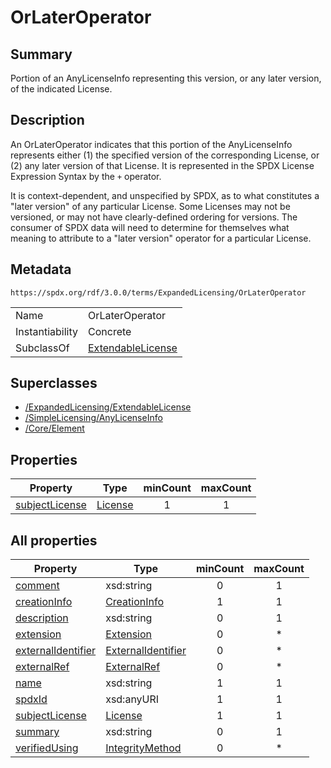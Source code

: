 <!-- Automatically generated by spec-parser v2.3.0 on 2024-07-09T12:43:38.633388+00:00 -->
<!-- SPDX-License-Identifier: Community-Spec-1.0 -->

# OrLaterOperator

## Summary

Portion of an AnyLicenseInfo representing this version, or any later version,
of the indicated License.


## Description

An OrLaterOperator indicates that this portion of the AnyLicenseInfo
represents either (1) the specified version of the corresponding License, or
(2) any later version of that License. It is represented in the SPDX License
Expression Syntax by the `+` operator.

It is context-dependent, and unspecified by SPDX, as to what constitutes a
"later version" of any particular License. Some Licenses may not be versioned,
or may not have clearly-defined ordering for versions. The consumer of SPDX
data will need to determine for themselves what meaning to attribute to a
"later version" operator for a particular License.


## Metadata

`https://spdx.org/rdf/3.0.0/terms/ExpandedLicensing/OrLaterOperator`


| | |
|---|---|
| Name | OrLaterOperator |
| Instantiability | Concrete |
| SubclassOf | [ExtendableLicense](../Classes/ExtendableLicense.md) |


## Superclasses

* [/ExpandedLicensing/ExtendableLicense](../../ExpandedLicensing/Classes/ExtendableLicense.md)
* [/SimpleLicensing/AnyLicenseInfo](../../SimpleLicensing/Classes/AnyLicenseInfo.md)
* [/Core/Element](../../Core/Classes/Element.md)




## Properties

| Property | Type | minCount | maxCount |
|---|---|:---:|:---:|
| [subjectLicense](../Properties/subjectLicense.md) | [License](../Classes/License.md) | 1 | 1 |



## All properties

| Property | Type | minCount | maxCount |
|---|---|:---:|:---:|
| [comment](../../Core/Properties/comment.md) | xsd:string | 0 | 1 |
| [creationInfo](../../Core/Properties/creationInfo.md) | [CreationInfo](../../Core/Classes/CreationInfo.md) | 1 | 1 |
| [description](../../Core/Properties/description.md) | xsd:string | 0 | 1 |
| [extension](../../Core/Properties/extension.md) | [Extension](../../Extension/Classes/Extension.md) | 0 | * |
| [externalIdentifier](../../Core/Properties/externalIdentifier.md) | [ExternalIdentifier](../../Core/Classes/ExternalIdentifier.md) | 0 | * |
| [externalRef](../../Core/Properties/externalRef.md) | [ExternalRef](../../Core/Classes/ExternalRef.md) | 0 | * |
| [name](../../Core/Properties/name.md) | xsd:string | 1 | 1 |
| [spdxId](../../Core/Properties/spdxId.md) | xsd:anyURI | 1 | 1 |
| [subjectLicense](../../ExpandedLicensing/Properties/subjectLicense.md) | [License](../../ExpandedLicensing/Classes/License.md) | 1 | 1 |
| [summary](../../Core/Properties/summary.md) | xsd:string | 0 | 1 |
| [verifiedUsing](../../Core/Properties/verifiedUsing.md) | [IntegrityMethod](../../Core/Classes/IntegrityMethod.md) | 0 | * |



